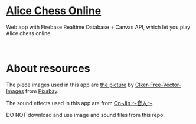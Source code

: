 # [Alice Chess Online](https://alice-chess-online.netlify.app)

Web app with Firebase Realtime Database + Canvas API, which let you play Alice chess online.

<br>

# About resources

The piece images used in this app are [the picture](https://pixabay.com/vectors/chess-pieces-set-symbols-game-26774/) by [Clker-Free-Vector-Images](https://pixabay.com/users/clker-free-vector-images-3736/) from [Pixabay](https://pixabay.com/).

The sound effects used in this app are from [On-Jin ～音人～](https://on-jin.com/).

DO NOT download and use image and sound files from this repo.
